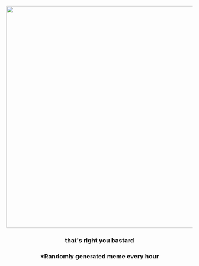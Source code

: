 <p align="center">
        <img src="https://i.redd.it/sudz7yipkc2a1.jpg" width="600" height="600">
        </p>
        <h3 align="center">that's right you bastard</h3>
        <h3 align="center">*Randomly generated meme every hour</h3>
    